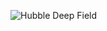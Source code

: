 ![Hubble Deep Field](https://raw.githubusercontent.com/OliverAndrews/OliverAndrews/main/Untitled.png)
